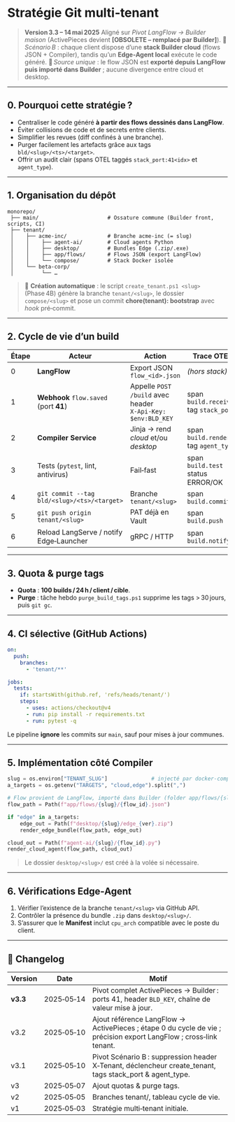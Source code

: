 # Stratégie Git multi‑tenant

> **Version 3.3 – 14 mai 2025**
> Aligné sur *Pivot LangFlow → Builder maison* (ActivePieces devient **\[OBSOLETE – remplacé par Builder]**).
> 🎯 *Scénario B* : chaque client dispose d’une **stack Builder cloud** (flows JSON + Compiler), tandis qu’un **Edge‑Agent local** exécute le code généré.
> 📎 *Source unique* : le flow JSON est **exporté depuis LangFlow puis importé dans Builder** ; aucune divergence entre cloud et desktop.

---

## 0. Pourquoi cette stratégie ?

* Centraliser le code généré **à partir des flows dessinés dans LangFlow**.
* Éviter collisions de code et de secrets entre clients.
* Simplifier les revues (diff confinés à une branche).
* Purger facilement les artefacts grâce aux tags `bld/<slug>/<ts>/<target>`.
* Offrir un audit clair (spans OTEL taggés `stack_port:41<idx>` et `agent_type`).

---

## 1. Organisation du dépôt

```text
monorepo/
 ├── main/                      # Ossature commune (Builder front, scripts, CI)
 ├── tenant/
 │    ├── acme-inc/             # Branche acme-inc (= slug)
 │    │    ├── agent-ai/        # Cloud agents Python
 │    │    ├── desktop/         # Bundles Edge (.zip/.exe)
 │    │    ├── app/flows/       # Flows JSON (export LangFlow)
 │    │    └── compose/         # Stack Docker isolée
 │    └── beta-corp/
 │         └── …
```

> 📌 **Création automatique** : le script `create_tenant.ps1 <slug>` (Phase 4B) génère la branche `tenant/<slug>`, le dossier `compose/<slug>` et pose un commit **chore(tenant): bootstrap** avec *hook* pré‑commit.

---

## 2. Cycle de vie d’un build

| Étape | Acteur                                      | Action                                                      | Trace OTEL                             |
| ----- | ------------------------------------------- | ----------------------------------------------------------- | -------------------------------------- |
| 0     | **LangFlow**                                | Export JSON `flow_<id>.json`                                | *(hors stack)*                         |
| 1     | **Webhook** `flow.saved` (port **41<idx>**) | Appelle `POST /build` avec header `X‑Api‑Key: $env:BLD_KEY` | span `build.received` tag `stack_port` |
| 2     | **Compiler Service**                        | Jinja → rend *cloud* et/ou *desktop*                        | span `build.render` tag `agent_type`   |
| 3     | Tests (`pytest`, lint, antivirus)           | Fail‑fast                                                   | span `build.test` status ERROR/OK      |
| 4     | `git commit --tag bld/<slug>/<ts>/<target>` | Branche `tenant/<slug>`                                     | span `build.commit`                    |
| 5     | `git push origin tenant/<slug>`             | PAT déjà en Vault                                           | span `build.push`                      |
| 6     | Reload LangServe / notify Edge‑Launcher     | gRPC / HTTP                                                 | span `build.notify`                    |

---

## 3. Quota & purge tags

* **Quota** : **100 builds / 24 h / client / cible**.
* **Purge** : tâche hebdo `purge_build_tags.ps1` supprime les tags > 30 jours, puis `git gc`.

---

## 4. CI sélective (GitHub Actions)

```yaml
on:
  push:
    branches:
      - 'tenant/**'

jobs:
  tests:
    if: startsWith(github.ref, 'refs/heads/tenant/')
    steps:
      - uses: actions/checkout@v4
      - run: pip install -r requirements.txt
      - run: pytest -q
```

Le pipeline **ignore** les commits sur `main`, sauf pour mises à jour communes.

---

## 5. Implémentation côté Compiler

```python
slug = os.environ["TENANT_SLUG"]              # injecté par docker‑compose
a_targets = os.getenv("TARGETS", "cloud,edge").split(",")

# Flow provient de LangFlow, importé dans Builder (folder app/flows/{slug})
flow_path = Path(f"app/flows/{slug}/{flow_id}.json")

if "edge" in a_targets:
    edge_out = Path(f"desktop/{slug}/edge_{ver}.zip")
    render_edge_bundle(flow_path, edge_out)

cloud_out = Path(f"agent-ai/{slug}/{flow_id}.py")
render_cloud_agent(flow_path, cloud_out)
```

> Le dossier `desktop/<slug>/` est créé à la volée si nécessaire.

---

## 6. Vérifications Edge‑Agent

1. Vérifier l’existence de la branche `tenant/<slug>` via GitHub API.
2. Contrôler la présence du bundle `.zip` dans `desktop/<slug>/`.
3. S’assurer que le **Manifest** inclut `cpu_arch` compatible avec le poste du client.

---

## 📝 Changelog

| Version  | Date       | Motif                                                                                                              |
| -------- | ---------- | ------------------------------------------------------------------------------------------------------------------ |
| **v3.3** | 2025‑05‑14 | Pivot complet ActivePieces → Builder : ports 41, header `BLD_KEY`, chaîne de valeur mise à jour.                   |
| v3.2     | 2025‑05‑10 | Ajout référence LangFlow → ActivePieces ; étape 0 du cycle de vie ; précision export LangFlow ; cross‑link tenant. |
| v3.1     | 2025‑05‑10 | Pivot Scénario B : suppression header X‑Tenant, déclencheur create\_tenant, tags stack\_port & agent\_type.        |
| v3       | 2025‑05‑07 | Ajout quotas & purge tags.                                                                                         |
| v2       | 2025‑05‑05 | Branches tenant/<slug>, tableau cycle de vie.                                                                      |
| v1       | 2025‑05‑03 | Stratégie multi‑tenant initiale.                                                                                   |
